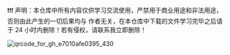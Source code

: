 
❗❗❗ 声明：本仓库中所有内容仅供学习交流使用，严禁用于商业用途和非法用途，否则由此产生的一切后果均与
作者无关，在本仓库中下载的文件学习完毕之后请于 24 小时内删除！若有侵权，请联系我立即删除！

![qrcode_for_gh_e7010afe0395_430](https://user-images.githubusercontent.com/46162960/181511689-d292ca9e-a503-4d8a-8adc-c469d7555453.jpg)
